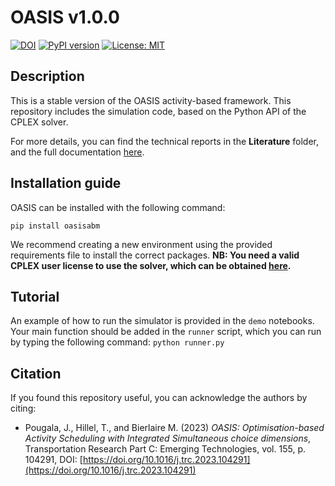 # OASIS v1.0.0

[![DOI](https://zenodo.org/badge/685457042.svg)](https://zenodo.org/badge/latestdoi/685457042) [![PyPI version](https://badge.fury.io/py/oasisabm.svg)](https://badge.fury.io/py/oasisabm) [![License: MIT](https://img.shields.io/badge/License-MIT-yellow.svg)](https://opensource.org/licenses/MIT)

## Description

This is a stable version of the OASIS activity-based framework. This repository includes the simulation code, based on the Python API of the CPLEX solver.

For more details, you can find the technical reports in the **Literature** folder, and the full documentation [here](https://oasis-abm.readthedocs.io/en/latest/).

## Installation guide   

OASIS can be installed with the following command: 

``pip install oasisabm`` 

We recommend creating a new environment using the provided requirements file to install the correct packages. 
**NB: You need a valid CPLEX user license to use the solver, which can be obtained [here](https://www.ibm.com/academic/topic/data-science).**

## Tutorial 

An example of how to run the simulator is provided in the ``demo`` notebooks. Your main function should be added in the ``runner`` script, which you can run by typing the following command:
``python runner.py``

## Citation

If you found this repository useful, you can acknowledge the authors by citing:

* Pougala, J., Hillel, T., and Bierlaire M. (2023) *OASIS: Optimisation-based Activity Scheduling with Integrated Simultaneous choice dimensions*, Transportation Research Part C: Emerging Technologies, vol. 155, p. 104291, DOI: [https://doi.org/10.1016/j.trc.2023.104291](https://doi.org/10.1016/j.trc.2023.104291)


